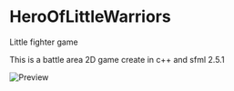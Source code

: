 # HeroOfLittleWarriors
Little fighter game

This is a battle area 2D game create in c++ and sfml 2.5.1

![Preview](https://user-images.githubusercontent.com/29632925/213163704-ce384961-e3fd-4944-ad14-7cca9cbcff99.png)
